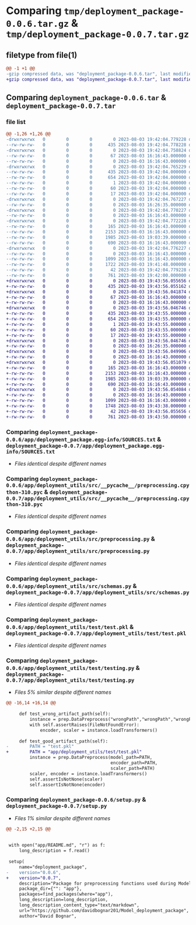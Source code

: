 # Comparing `tmp/deployment_package-0.0.6.tar.gz` & `tmp/deployment_package-0.0.7.tar.gz`

## filetype from file(1)

```diff
@@ -1 +1 @@
-gzip compressed data, was "deployment_package-0.0.6.tar", last modified: Thu Aug  3 19:42:04 2023, max compression
+gzip compressed data, was "deployment_package-0.0.7.tar", last modified: Thu Aug  3 19:43:56 2023, max compression
```

## Comparing `deployment_package-0.0.6.tar` & `deployment_package-0.0.7.tar`

### file list

```diff
@@ -1,26 +1,26 @@
-drwxrwxrwx   0        0        0        0 2023-08-03 19:42:04.779228 deployment_package-0.0.6/
--rw-rw-rw-   0        0        0      435 2023-08-03 19:42:04.778228 deployment_package-0.0.6/PKG-INFO
-drwxrwxrwx   0        0        0        0 2023-08-03 19:42:04.758824 deployment_package-0.0.6/app/
--rw-rw-rw-   0        0        0       67 2023-08-03 16:16:43.000000 deployment_package-0.0.6/app/README.md
--rw-rw-rw-   0        0        0        0 2023-08-03 16:16:43.000000 deployment_package-0.0.6/app/__init__.py
-drwxrwxrwx   0        0        0        0 2023-08-03 19:42:04.765229 deployment_package-0.0.6/app/deployment_package.egg-info/
--rw-rw-rw-   0        0        0      435 2023-08-03 19:42:04.000000 deployment_package-0.0.6/app/deployment_package.egg-info/PKG-INFO
--rw-rw-rw-   0        0        0      654 2023-08-03 19:42:04.000000 deployment_package-0.0.6/app/deployment_package.egg-info/SOURCES.txt
--rw-rw-rw-   0        0        0        1 2023-08-03 19:42:04.000000 deployment_package-0.0.6/app/deployment_package.egg-info/dependency_links.txt
--rw-rw-rw-   0        0        0       60 2023-08-03 19:42:04.000000 deployment_package-0.0.6/app/deployment_package.egg-info/requires.txt
--rw-rw-rw-   0        0        0       17 2023-08-03 19:42:04.000000 deployment_package-0.0.6/app/deployment_package.egg-info/top_level.txt
-drwxrwxrwx   0        0        0        0 2023-08-03 19:42:04.767227 deployment_package-0.0.6/app/deployment_utils/
--rw-rw-rw-   0        0        0        0 2023-08-03 16:26:35.000000 deployment_package-0.0.6/app/deployment_utils/__init__.py
-drwxrwxrwx   0        0        0        0 2023-08-03 19:42:04.770227 deployment_package-0.0.6/app/deployment_utils/src/
--rw-rw-rw-   0        0        0        0 2023-08-03 16:16:43.000000 deployment_package-0.0.6/app/deployment_utils/src/__init__.py
-drwxrwxrwx   0        0        0        0 2023-08-03 19:42:04.772228 deployment_package-0.0.6/app/deployment_utils/src/__pycache__/
--rw-rw-rw-   0        0        0      165 2023-08-03 16:16:43.000000 deployment_package-0.0.6/app/deployment_utils/src/__pycache__/__init__.cpython-310.pyc
--rw-rw-rw-   0        0        0     2153 2023-08-03 16:16:43.000000 deployment_package-0.0.6/app/deployment_utils/src/__pycache__/preprocessing.cpython-310.pyc
--rw-rw-rw-   0        0        0     1985 2023-08-03 19:03:39.000000 deployment_package-0.0.6/app/deployment_utils/src/preprocessing.py
--rw-rw-rw-   0        0        0      690 2023-08-03 16:16:43.000000 deployment_package-0.0.6/app/deployment_utils/src/schemas.py
-drwxrwxrwx   0        0        0        0 2023-08-03 19:42:04.776227 deployment_package-0.0.6/app/deployment_utils/test/
--rw-rw-rw-   0        0        0        0 2023-08-03 16:16:43.000000 deployment_package-0.0.6/app/deployment_utils/test/__init__.py
--rw-rw-rw-   0        0        0     1099 2023-08-03 16:16:43.000000 deployment_package-0.0.6/app/deployment_utils/test/test.pkl
--rw-rw-rw-   0        0        0     1722 2023-08-03 19:41:48.000000 deployment_package-0.0.6/app/deployment_utils/test/testing.py
--rw-rw-rw-   0        0        0       42 2023-08-03 19:42:04.779228 deployment_package-0.0.6/setup.cfg
--rw-rw-rw-   0        0        0      761 2023-08-03 19:42:00.000000 deployment_package-0.0.6/setup.py
+drwxrwxrwx   0        0        0        0 2023-08-03 19:43:56.055656 deployment_package-0.0.7/
+-rw-rw-rw-   0        0        0      435 2023-08-03 19:43:56.055162 deployment_package-0.0.7/PKG-INFO
+drwxrwxrwx   0        0        0        0 2023-08-03 19:43:56.041874 deployment_package-0.0.7/app/
+-rw-rw-rw-   0        0        0       67 2023-08-03 16:16:43.000000 deployment_package-0.0.7/app/README.md
+-rw-rw-rw-   0        0        0        0 2023-08-03 16:16:43.000000 deployment_package-0.0.7/app/__init__.py
+drwxrwxrwx   0        0        0        0 2023-08-03 19:43:56.046746 deployment_package-0.0.7/app/deployment_package.egg-info/
+-rw-rw-rw-   0        0        0      435 2023-08-03 19:43:55.000000 deployment_package-0.0.7/app/deployment_package.egg-info/PKG-INFO
+-rw-rw-rw-   0        0        0      654 2023-08-03 19:43:55.000000 deployment_package-0.0.7/app/deployment_package.egg-info/SOURCES.txt
+-rw-rw-rw-   0        0        0        1 2023-08-03 19:43:55.000000 deployment_package-0.0.7/app/deployment_package.egg-info/dependency_links.txt
+-rw-rw-rw-   0        0        0       60 2023-08-03 19:43:55.000000 deployment_package-0.0.7/app/deployment_package.egg-info/requires.txt
+-rw-rw-rw-   0        0        0       17 2023-08-03 19:43:55.000000 deployment_package-0.0.7/app/deployment_package.egg-info/top_level.txt
+drwxrwxrwx   0        0        0        0 2023-08-03 19:43:56.046746 deployment_package-0.0.7/app/deployment_utils/
+-rw-rw-rw-   0        0        0        0 2023-08-03 16:26:35.000000 deployment_package-0.0.7/app/deployment_utils/__init__.py
+drwxrwxrwx   0        0        0        0 2023-08-03 19:43:56.049906 deployment_package-0.0.7/app/deployment_utils/src/
+-rw-rw-rw-   0        0        0        0 2023-08-03 16:16:43.000000 deployment_package-0.0.7/app/deployment_utils/src/__init__.py
+drwxrwxrwx   0        0        0        0 2023-08-03 19:43:56.051079 deployment_package-0.0.7/app/deployment_utils/src/__pycache__/
+-rw-rw-rw-   0        0        0      165 2023-08-03 16:16:43.000000 deployment_package-0.0.7/app/deployment_utils/src/__pycache__/__init__.cpython-310.pyc
+-rw-rw-rw-   0        0        0     2153 2023-08-03 16:16:43.000000 deployment_package-0.0.7/app/deployment_utils/src/__pycache__/preprocessing.cpython-310.pyc
+-rw-rw-rw-   0        0        0     1985 2023-08-03 19:03:39.000000 deployment_package-0.0.7/app/deployment_utils/src/preprocessing.py
+-rw-rw-rw-   0        0        0      690 2023-08-03 16:16:43.000000 deployment_package-0.0.7/app/deployment_utils/src/schemas.py
+drwxrwxrwx   0        0        0        0 2023-08-03 19:43:56.054084 deployment_package-0.0.7/app/deployment_utils/test/
+-rw-rw-rw-   0        0        0        0 2023-08-03 16:16:43.000000 deployment_package-0.0.7/app/deployment_utils/test/__init__.py
+-rw-rw-rw-   0        0        0     1099 2023-08-03 16:16:43.000000 deployment_package-0.0.7/app/deployment_utils/test/test.pkl
+-rw-rw-rw-   0        0        0     1748 2023-08-03 19:43:38.000000 deployment_package-0.0.7/app/deployment_utils/test/testing.py
+-rw-rw-rw-   0        0        0       42 2023-08-03 19:43:56.055656 deployment_package-0.0.7/setup.cfg
+-rw-rw-rw-   0        0        0      761 2023-08-03 19:43:50.000000 deployment_package-0.0.7/setup.py
```

### Comparing `deployment_package-0.0.6/app/deployment_package.egg-info/SOURCES.txt` & `deployment_package-0.0.7/app/deployment_package.egg-info/SOURCES.txt`

 * *Files identical despite different names*

### Comparing `deployment_package-0.0.6/app/deployment_utils/src/__pycache__/preprocessing.cpython-310.pyc` & `deployment_package-0.0.7/app/deployment_utils/src/__pycache__/preprocessing.cpython-310.pyc`

 * *Files identical despite different names*

### Comparing `deployment_package-0.0.6/app/deployment_utils/src/preprocessing.py` & `deployment_package-0.0.7/app/deployment_utils/src/preprocessing.py`

 * *Files identical despite different names*

### Comparing `deployment_package-0.0.6/app/deployment_utils/src/schemas.py` & `deployment_package-0.0.7/app/deployment_utils/src/schemas.py`

 * *Files identical despite different names*

### Comparing `deployment_package-0.0.6/app/deployment_utils/test/test.pkl` & `deployment_package-0.0.7/app/deployment_utils/test/test.pkl`

 * *Files identical despite different names*

### Comparing `deployment_package-0.0.6/app/deployment_utils/test/testing.py` & `deployment_package-0.0.7/app/deployment_utils/test/testing.py`

 * *Files 5% similar despite different names*

```diff
@@ -16,14 +16,14 @@
 
     def test_wrong_artifact_path(self):
         instance = prep.DataPreprocess("wrongPath","wrongPath","wrongPath")
         with self.assertRaises(FileNotFoundError):
             encoder, scaler = instance.loadTransformers()
 
     def test_good_artifact_path(self):
-        PATH = "test.pkl"
+        PATH = "app/deployment_utils/test/test.pkl"
         instance = prep.DataPreprocess(model_path=PATH,
                                        encoder_path=PATH,
                                        scaler_path=PATH)
         scaler, encoder = instance.loadTransformers()
         self.assertIsNotNone(scaler)
         self.assertIsNotNone(encoder)
```

### Comparing `deployment_package-0.0.6/setup.py` & `deployment_package-0.0.7/setup.py`

 * *Files 1% similar despite different names*

```diff
@@ -2,15 +2,15 @@
 
 
 with open("app/README.md", "r") as f:
     long_description = f.read()
 
 setup(
     name="deployment_package",
-    version="0.0.6",
+    version="0.0.7",
     description="Package for preprocessing functions used during Model Deployment module",
     package_dir={"": "app"},
     packages=find_packages(where="app"),
     long_description=long_description,
     long_description_content_type="text/markdown",
     url="https://github.com/davidbognar201/Model_deployment_package",
     author="David Bognar",
```

